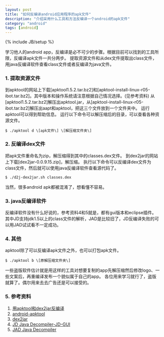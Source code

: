 ```yaml
---
layout: post
title: "如何反编译android应用程序的apk文件"
description: "介绍采用什么工具和方法反编译一个android的apk文件"
category: "android"
tags: [android]
---
```

{% include JB/setup %}

学习他人的android app，反编译是必不可少的步骤。根据目前可以找到的工具所限，反编译apk文件一共分两步。
提取资源文件和从dex文件提取出class文件，用java反编译软件查看class文件或者反编译为java文件。

### 1. 提取资源文件
到apktool的网站上下载\[apktool1.5.2.tar.bz2\]和\[apktool-install-linux-r05-ibot.tar.bz2\]。其中版本和操作系统请注意根据自己情况选择。(见参考资料)
从\[apktool1.5.2.tar.bz2\]解压出apktool.jar，从\[apktool-install-linux-r05-ibot.tar.bz2\]解压出aapt和apktool，把这三个文件放到一个文件夹中。
运行apktool可以得到帮助信息。
运行以下命令可以解压缩后的目录，可以查看各种资源文件。

    $ ./apktool d \[apk文件\] \[解压缩文件夹\]

### 2. 反编译dex文件
把apk文件重命名为zip，解压缩得到其中的classes.dex文件。
到dex2jar的网站上下载\[dex2jar-0.0.9.15.zip\]，解压缩。
执行以下命令可以反编译dex文件为class文件，然后就可以使用java反编译软件查看源代码了。

    $ ./d2j-dex2jar.sh classes.dex
当然，很多android apk都被混淆了，想看懂不容易。

### 3. java反编译软件
反编译软件没有什么好说的，参考资料4和5就是，都有gui版本和eclipse插件。
其中JD支持jdk1.5以上的class文件的解析，JAD是比较旧了，JD反编译失败的可以用JAD试试看不一定成功。

### 4. 其他
apktool除了可以反编译apk文件之外，也可以打包apk文件。

    $ ./apktool b \[原解压缩文件夹\]
一些盗版软件估计就是用这样的工具对想要复制的app先解压缩然后修改logo、一些文案后，再重编译发布一个貌似属于自己的app。
各位用来学习就行了，盗版就算了。偶尔用来去去广告还是可以接受的。

### 5. 参考资料
1. [用apktool和dex2jar反编译](http://blog.csdn.net/yueyueniao96/article/details/7540224)
2. [android-apktool](http://code.google.com/p/android-apktool/downloads/list)
3. [dex2jar](http://code.google.com/p/dex2jar/)
4. [JD Java Decompiler-JD-GUI](http://jd.benow.ca/)
5. [JAD Java Decompiler](http://varaneckas.com/jad/)
